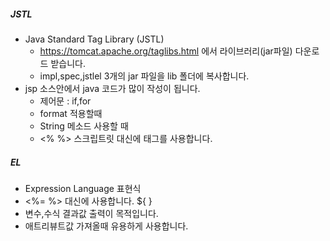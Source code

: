##### JSTL
+ Java Standard Tag Library (JSTL) 
	+ https://tomcat.apache.org/taglibs.html 에서 라이브러리(jar파일) 다운로드 받습니다.
	+ impl,spec,jstlel 3개의 jar 파일을 lib 폴더에 복사합니다.
+ jsp 소스안에서 java 코드가 많이 작성이 됩니다.
	+ 제어문 : if,for
	+ format 적용할때
	+ String 메소드 사용할 때
	+ <% %> 스크립트릿 대신에 태그를 사용합니다.

##### EL
+ Expression Language 표현식
+ <%= %> 대신에 사용합니다. ${ }
+ 변수,수식 결과값 출력이 목적입니다.
+ 애트리뷰트값 가져올때 유용하게 사용합니다.